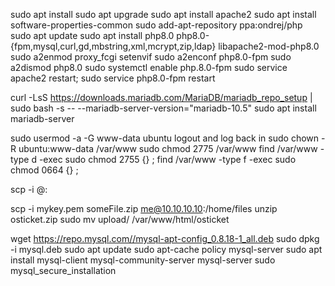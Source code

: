 sudo apt install
sudo apt upgrade
sudo apt install apache2
sudo apt install software-properties-common
sudo add-apt-repository ppa:ondrej/php
sudo apt update
sudo apt install php8.0 php8.0-{fpm,mysql,curl,gd,mbstring,xml,mcrypt,zip,ldap} libapache2-mod-php8.0
sudo a2enmod proxy_fcgi setenvif
sudo a2enconf php8.0-fpm
sudo a2dismod php8.0
sudo systemctl enable php.8.0-fpm
sudo service apache2 restart; sudo service php8.0-fpm restart

curl -LsS https://downloads.mariadb.com/MariaDB/mariadb_repo_setup | sudo bash -s -- --mariadb-server-version="mariadb-10.5"
sudo apt install mariadb-server

sudo usermod -a -G www-data ubuntu
logout and log back in
sudo chown -R ubuntu:www-data /var/www
sudo chmod 2775 /var/www
find /var/www -type d -exec sudo chmod 2755 {} \;
find /var/www -type f -exec sudo chmod 0664 {} \;

scp -i <privateKey> <sourceFile> <userName>@<machineHost>:<destinationPath>

scp -i mykey.pem someFile.zip me@10.10.10.10:/home/files
unzip osticket.zip
sudo mv upload/ /var/www/html/osticket

wget https://repo.mysql.com//mysql-apt-config_0.8.18-1_all.deb
sudo dpkg -i mysql.deb
sudo apt update
sudo apt-cache policy mysql-server
sudo apt install mysql-client mysql-community-server mysql-server
sudo mysql_secure_installation

